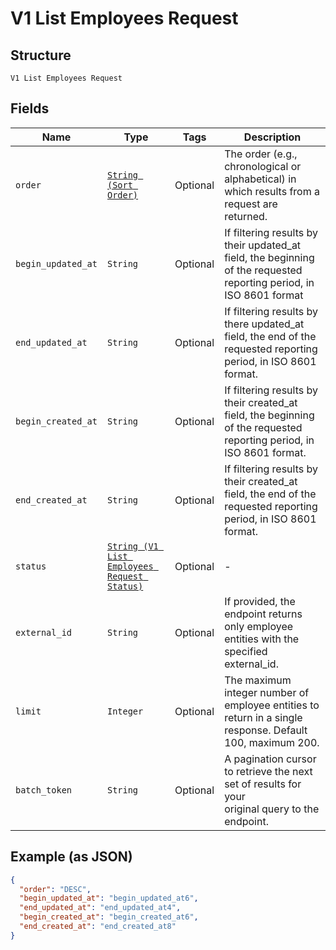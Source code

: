 
# V1 List Employees Request

## Structure

`V1 List Employees Request`

## Fields

| Name | Type | Tags | Description |
|  --- | --- | --- | --- |
| `order` | [`String (Sort Order)`](/doc/models/sort-order.md) | Optional | The order (e.g., chronological or alphabetical) in which results from a request are returned. |
| `begin_updated_at` | `String` | Optional | If filtering results by their updated_at field, the beginning of the requested reporting period, in ISO 8601 format |
| `end_updated_at` | `String` | Optional | If filtering results by there updated_at field, the end of the requested reporting period, in ISO 8601 format. |
| `begin_created_at` | `String` | Optional | If filtering results by their created_at field, the beginning of the requested reporting period, in ISO 8601 format. |
| `end_created_at` | `String` | Optional | If filtering results by their created_at field, the end of the requested reporting period, in ISO 8601 format. |
| `status` | [`String (V1 List Employees Request Status)`](/doc/models/v1-list-employees-request-status.md) | Optional | - |
| `external_id` | `String` | Optional | If provided, the endpoint returns only employee entities with the specified external_id. |
| `limit` | `Integer` | Optional | The maximum integer number of employee entities to return in a single response. Default 100, maximum 200. |
| `batch_token` | `String` | Optional | A pagination cursor to retrieve the next set of results for your<br>original query to the endpoint. |

## Example (as JSON)

```json
{
  "order": "DESC",
  "begin_updated_at": "begin_updated_at6",
  "end_updated_at": "end_updated_at4",
  "begin_created_at": "begin_created_at6",
  "end_created_at": "end_created_at8"
}
```


